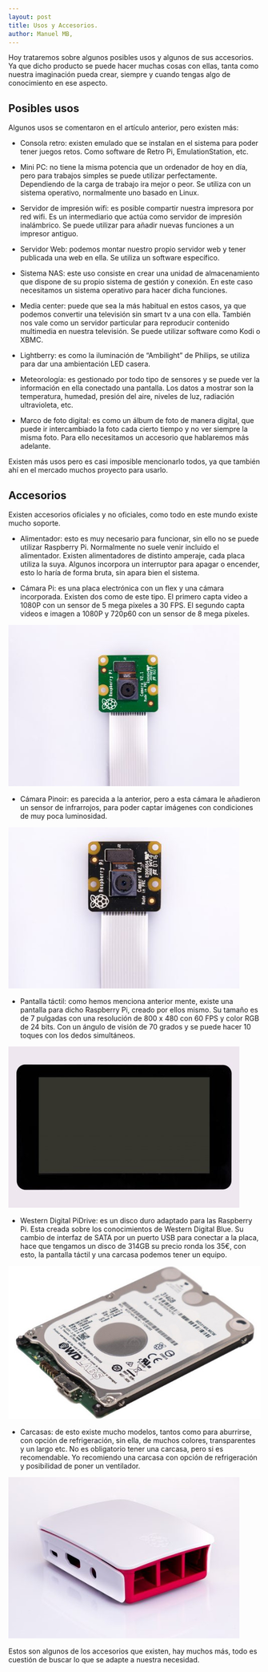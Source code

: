 ```yaml
---
layout: post
title: Usos y Accesorios.
author: Manuel MB,
---
```

Hoy trataremos sobre algunos  posibles usos y algunos de sus accesorios.<br>
Ya que dicho producto se puede hacer muchas cosas con ellas, tanta como nuestra imaginación pueda crear, siempre y cuando tengas algo de conocimiento en ese aspecto.

<h2>Posibles usos</h2>

Algunos usos se comentaron en el artículo anterior, pero existen más:

- Consola retro: existen emulado que se instalan en el sistema para poder tener juegos retos. Como software de Retro Pi, EmulationStation, etc.

- Mini PC: no tiene la misma potencia que un ordenador de hoy en día, pero para trabajos simples se puede utilizar perfectamente. Dependiendo de la carga de trabajo ira mejor o peor. Se utiliza con un sistema operativo, normalmente uno basado en Linux.

- Servidor de impresión wifi: es posible compartir nuestra impresora por red wifi. Es un intermediario que actúa como servidor de impresión inalámbrico. Se puede utilizar para añadir nuevas funciones a un impresor antiguo.

- Servidor Web: podemos montar nuestro propio servidor web y tener publicada una web en ella. Se utiliza un software específico.

- Sistema NAS: este uso consiste en crear una unidad de almacenamiento que dispone de su propio sistema de gestión y conexión.  En este caso necesitamos un sistema operativo para hacer dicha funciones.

- Media center: puede que sea la más habitual en estos casos, ya que podemos convertir una televisión sin smart tv a una con ella. También nos vale como un servidor particular para reproducir contenido multimedia en nuestra televisión.  Se puede utilizar software como Kodi o XBMC.

- Lightberry: es como la iluminación de “Ambilight” de Philips, se utiliza para dar una ambientación LED casera.

- Meteorología: es gestionado por todo tipo de sensores y  se puede ver la información en ella conectado una pantalla. Los datos a mostrar son la temperatura, humedad, presión del aire, niveles de luz, radiación ultravioleta, etc.

- Marco de foto digital: es como un álbum de foto de manera digital, que puede ir intercambiado la foto cada cierto tiempo y no ver siempre la misma foto. Para ello necesitamos un accesorio que hablaremos más adelante.

Existen más usos pero es casi imposible mencionarlo todos, ya que también ahí en el mercado muchos proyecto para usarlo. 

<h2>Accesorios</h2>

Existen accesorios oficiales y no oficiales, como todo en este mundo existe mucho soporte.

- Alimentador: esto es muy necesario para funcionar, sin ello no se puede utilizar Raspberry Pi. Normalmente no suele venir incluido el alimentador. Existen alimentadores de distinto amperaje, cada placa utiliza la suya. Algunos incorpora un interruptor para apagar o encender, esto lo haría de forma bruta, sin apara bien el sistema.

- Cámara Pi: es una placa electrónica con un flex y una cámara incorporada. Existen dos como de este tipo.  El primero capta video a 1080P con un sensor de 5 mega píxeles a 30 FPS. El segundo  capta videos e imagen a 1080P y 720p60 con un sensor de 8 mega píxeles.

<img src="/images/Pi-Camera-front.jpg" alt="Foto la cámara Pi." />

- Cámara Pinoir: es parecida a la anterior, pero  a esta cámara le añadieron un sensor de infrarrojos, para poder captar imágenes con condiciones de muy poca luminosidad.

<img src="/images/Pi-Camera-NoIR-infraroja.jpg" alt="Foto la cámara Pi con infrarrojos." />

- Pantalla táctil: como hemos menciona anterior mente, existe una pantalla para dicho Raspberry Pi, creado por ellos mismo. Su tamaño es de 7 pulgadas con una resolución de 800 x 480 con 60 FPS y color RGB de 24 bits. Con un ángulo de visión de 70 grados y se puede hacer 10 toques con los dedos simultáneos.

<img src="/images/Display-front.jpg" alt="Foto de la pantalla táctil." />

- Western Digital PiDrive: es un disco duro adaptado para las Raspberry Pi. Esta creada sobre los conocimientos de Western Digital Blue.  Su cambio de interfaz de SATA  por un puerto USB para conectar a la placa, hace que tengamos un disco de 314GB su precio ronda los 35€, con esto, la pantalla táctil y una carcasa podemos tener un equipo.

<img src="/images/Western-Digital-PiDrive-314GB.jpg" alt="Foto de disco duro, para raspberry pi." />

- Carcasas: de esto existe mucho modelos, tantos como para aburrirse, con opción de refrigeración, sin ella, de muchos colores, transparentes y un largo etc. No es obligatorio tener una carcasa, pero si es recomendable. Yo recomiendo una carcasa con opción de refrigeración y posibilidad de poner un ventilador.

<img src="/images/Official-Case-no-Pi.jpg" alt="Foto de la carcasa oficial de Raspaberry Pi" />

Estos son algunos de los accesorios que existen, hay muchos más, todo es cuestión de buscar lo que se adapte a nuestra necesidad.
